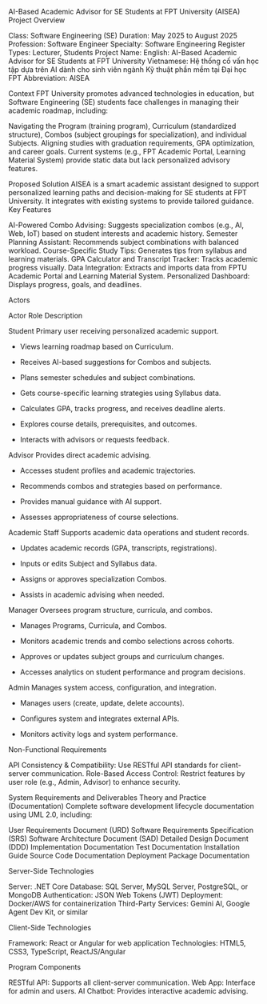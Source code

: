 AI-Based Academic Advisor for SE Students at FPT University (AISEA)
Project Overview

Class: Software Engineering (SE)
Duration: May 2025 to August 2025
Profession: Software Engineer
Specialty: Software Engineering
Register Types: Lecturer, Students
Project Name:
English: AI-Based Academic Advisor for SE Students at FPT University
Vietnamese: Hệ thống cố vấn học tập dựa trên AI dành cho sinh viên ngành Kỹ thuật phần mềm tại Đại học FPT
Abbreviation: AISEA



Context
FPT University promotes advanced technologies in education, but Software Engineering (SE) students face challenges in managing their academic roadmap, including:

Navigating the Program (training program), Curriculum (standardized structure), Combos (subject groupings for specialization), and individual Subjects.
Aligning studies with graduation requirements, GPA optimization, and career goals.
Current systems (e.g., FPT Academic Portal, Learning Material System) provide static data but lack personalized advisory features.

Proposed Solution
AISEA is a smart academic assistant designed to support personalized learning paths and decision-making for SE students at FPT University. It integrates with existing systems to provide tailored guidance.
Key Features

AI-Powered Combo Advising: Suggests specialization combos (e.g., AI, Web, IoT) based on student interests and academic history.
Semester Planning Assistant: Recommends subject combinations with balanced workload.
Course-Specific Study Tips: Generates tips from syllabus and learning materials.
GPA Calculator and Transcript Tracker: Tracks academic progress visually.
Data Integration: Extracts and imports data from FPTU Academic Portal and Learning Material System.
Personalized Dashboard: Displays progress, goals, and deadlines.

Actors



Actor
Role Description



Student
Primary user receiving personalized academic support.



- Views learning roadmap based on Curriculum.



- Receives AI-based suggestions for Combos and subjects.



- Plans semester schedules and subject combinations.



- Gets course-specific learning strategies using Syllabus data.



- Calculates GPA, tracks progress, and receives deadline alerts.



- Explores course details, prerequisites, and outcomes.



- Interacts with advisors or requests feedback.


Advisor
Provides direct academic advising.



- Accesses student profiles and academic trajectories.



- Recommends combos and strategies based on performance.



- Provides manual guidance with AI support.



- Assesses appropriateness of course selections.


Academic Staff
Supports academic data operations and student records.



- Updates academic records (GPA, transcripts, registrations).



- Inputs or edits Subject and Syllabus data.



- Assigns or approves specialization Combos.



- Assists in academic advising when needed.


Manager
Oversees program structure, curricula, and combos.



- Manages Programs, Curricula, and Combos.



- Monitors academic trends and combo selections across cohorts.



- Approves or updates subject groups and curriculum changes.



- Accesses analytics on student performance and program decisions.


Admin
Manages system access, configuration, and integration.



- Manages users (create, update, delete accounts).



- Configures system and integrates external APIs.



- Monitors activity logs and system performance.


Non-Functional Requirements

API Consistency & Compatibility: Use RESTful API standards for client-server communication.
Role-Based Access Control: Restrict features by user role (e.g., Admin, Advisor) to enhance security.

System Requirements and Deliverables
Theory and Practice (Documentation)
Complete software development lifecycle documentation using UML 2.0, including:

User Requirements Document (URD)
Software Requirements Specification (SRS)
Software Architecture Document (SAD)
Detailed Design Document (DDD)
Implementation Documentation
Test Documentation
Installation Guide
Source Code Documentation
Deployment Package Documentation

Server-Side Technologies

Server: .NET Core
Database: SQL Server, MySQL Server, PostgreSQL, or MongoDB
Authentication: JSON Web Tokens (JWT)
Deployment: Docker/AWS for containerization
Third-Party Services: Gemini AI, Google Agent Dev Kit, or similar

Client-Side Technologies

Framework: React or Angular for web application
Technologies: HTML5, CSS3, TypeScript, ReactJS/Angular

Program Components

RESTful API: Supports all client-server communication.
Web App: Interface for admin and users.
AI Chatbot: Provides interactive academic advising.

